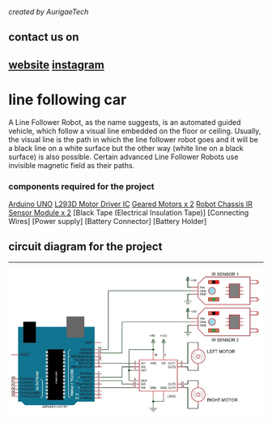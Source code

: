 _created by AurigaeTech_

**contact us on**
---
[website](https://www.aurigaetech.com)
[instagram](https://instagram.com/aurigaetech)
----

# line following car

A Line Follower Robot, as the name suggests, is an automated guided vehicle, which follow a visual line embedded on the floor or ceiling. Usually, the visual line is the path in which the line follower robot goes and it will be a black line on a white surface but the other way (white line on a black surface) is also possible. Certain advanced Line Follower Robots use invisible magnetic field as their paths.

### components required for the project

[Arduino UNO](https://www.amazon.in/Sparklebox-Programmable-Microcontroller-Arduino-ATmega328/dp/B09LHQ7X1P/ref=asc_df_B09LHQ7X1P/?tag=googleshopdes-21&linkCode=df0&hvadid=545116161732&hvpos=&hvnetw=g&hvrand=12183941633150030518&hvpone=&hvptwo=&hvqmt=&hvdev=c&hvdvcmdl=&hvlocint=&hvlocphy=9040212&hvtargid=pla-1465032352041&psc=1)
[L293D Motor Driver IC](https://www.amazon.in/Robodo-Electronics-Motor-Driver-Module/dp/B00N4KWYDE/ref=sr_1_25?crid=39TGXDZNBMUOK&keywords=l293d&qid=1641201460&s=industrial&sprefix=l293d%2Cindustrial%2C203&sr=1-25)
[Geared Motors x 2](https://www.amazon.in/Sparklebox-Single-Soldered-Shrink-wrapped/dp/B09LHKQXKM/ref=sr_1_1_sspa?crid=2YK1VXTE13VDN&keywords=dc+bo+motor&qid=1641201619&s=industrial&sprefix=dc+bo+motors%2Cindustrial%2C214&sr=1-1-spons&psc=1&spLa=ZW5jcnlwdGVkUXVhbGlmaWVyPUExVEVSTkZGOEhHVkhFJmVuY3J5cHRlZElkPUEwNTgxMjI4M05LRzFRODNCUUhBWSZlbmNyeXB0ZWRBZElkPUEwNjcwNDk4WlBYNzJPRkJZVlc2JndpZGdldE5hbWU9c3BfYXRmJmFjdGlvbj1jbGlja1JlZGlyZWN0JmRvTm90TG9nQ2xpY2s9dHJ1ZQ==) 
[Robot Chassis ](https://www.amazon.in/INVENTO-Chassis-Platform-260x160x45mm-Geared/dp/B07WFPGTW2/ref=sr_1_4?crid=1MQYS9TBMX32H&keywords=robot+chassis&qid=1641201648&s=industrial&sprefix=robot+chassis%2Cindustrial%2C212&sr=1-4)
[IR Sensor Module x 2](https://www.amazon.in/ApTechDeals-Infrared-Reflective-Photoelectric-Intensity/dp/B07Q1BSSFN/ref=sr_1_2?crid=1JJ1FSFL0P1VX&keywords=ir+sensor&qid=1641201689&s=industrial&sprefix=ir+senso%2Cindustrial%2C216&sr=1-2)
[Black Tape (Electrical Insulation Tape)]
[Connecting Wires]
[Power supply] 
[Battery Connector]
[Battery Holder]

## circuit diagram for the project
---
![line following car](https://github.com/ITS-AURIGAE/line-following-car/blob/main/Arduino-Line-Follower-Robot-Circuit.jpg?raw=true)



